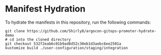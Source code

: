 # Manifest Hydration

To hydrate the manifests in this repository, run the following commands:

```shell
git clone https://github.com/Shirly8/argocon-gitops-promoter-hydrate-demo
# cd into the cloned directory
git checkout 532f2eab6c01b9ad8d52c30eb1d3aebc6ee2501a
kustomize build ./user-configuration/staging/integration
```
